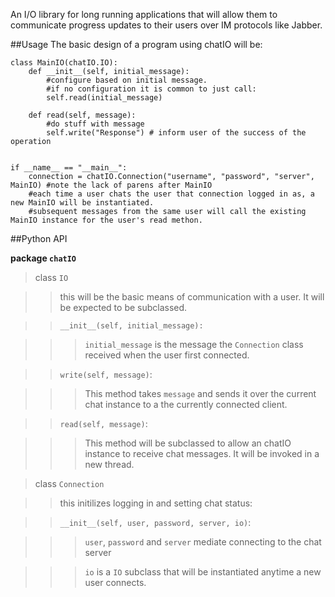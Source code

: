 An I/O library for long running applications that will allow them to communicate progress updates to their users over IM protocols like Jabber.


##Usage
The basic design of a program using chatIO will be:

	class MainIO(chatIO.IO):
		def __init__(self, initial_message):
			#configure based on initial message.
			#if no configuration it is common to just call:
			self.read(initial_message)
		
		def read(self, message):
			#do stuff with message
			self.write("Response") # inform user of the success of the operation
		
	
	if __name__ == "__main__":
		connection = chatIO.Connection("username", "password", "server", MainIO) #note the lack of parens after MainIO
		#each time a user chats the user that connection logged in as, a new MainIO will be instantiated. 
		#subsequent messages from the same user will call the existing MainIO instance for the user's read methon.
		
		

##Python API

**package `chatIO`**

> class `IO` 

> > this will be the basic means of communication with a user. It will be expected to be subclassed.

> > `__init__(self, initial_message):`

> > > `initial_message` is the message the `Connection` class received when the user first connected.

> > `write(self, message)`:

> > > This method takes `message` and sends it over the current chat instance to a the currently connected client.

> > `read(self, message)`:

> > > This method will be subclassed to allow an chatIO instance to receive chat messages. It will be invoked in a new thread.

> class `Connection`

> > this initilizes logging in and setting chat status:

> > `__init__(self, user, password, server, io)`:

> > > `user`, `password` and `server` mediate connecting to the chat server

> > > `io` is a `IO` subclass that will be instantiated anytime a new user connects.
